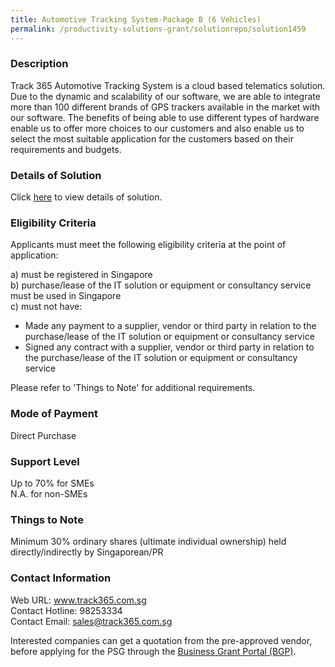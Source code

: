 ```yaml
---
title: Automotive Tracking System-Package B (6 Vehicles)
permalink: /productivity-solutions-grant/solutionrepo/solution1459
---
```


### Description

Track 365 Automotive Tracking System is a cloud based telematics solution. Due to the dynamic and scalability of our software, we are able to integrate more than 100 different brands of GPS trackers available in the market with our software. The benefits of being able to use different types of hardware enable us to offer more choices to our customers and also enable us to select the most suitable application for the customers based on their requirements and budgets.

### Details of Solution

Click <a href='https://www.gobusiness.gov.sg/images/psg/Desensitised_Track_365_20200304_Annex_3_Part_2.pdf' target='_blank' rel='noopener'>here</a> to view details of solution.

### Eligibility Criteria

Applicants must meet the following eligibility criteria at the point of application:

a) must be registered in Singapore <br>
b) purchase/lease of the IT solution or equipment or consultancy service must be used in Singapore <br>
c) must not have:
- Made any payment to a supplier, vendor or third party in relation to the purchase/lease of the IT solution or equipment or consultancy service
- Signed any contract with a supplier, vendor or third party in relation to the purchase/lease of the IT solution or equipment or consultancy service

Please refer to 'Things to Note' for additional requirements.

### Mode of Payment
Direct Purchase

### Support Level
Up to 70% for SMEs <br>
N.A. for non-SMEs

### Things to Note
Minimum 30% ordinary shares (ultimate individual ownership) held directly/indirectly by Singaporean/PR

### Contact Information
Web URL: www.track365.com.sg <br>Contact Hotline: 98253334 <br>Contact Email: sales@track365.com.sg <br>

Interested companies can get a quotation from the pre-approved vendor, before applying for the PSG through the <a target='_blank' rel='noopener' href='https://www.businessgrants.gov.sg/'>Business Grant Portal (BGP)</a>.
